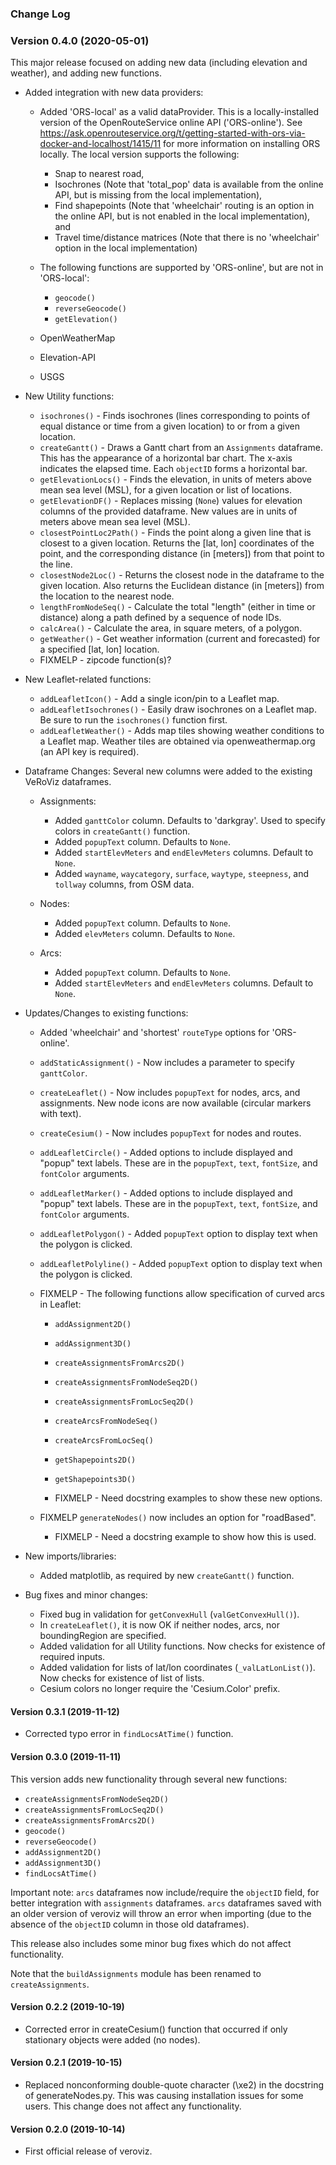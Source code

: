 ### Change Log

### Version 0.4.0 (2020-05-01)

This major release focused on adding new data (including elevation and weather), and adding new functions.

- Added integration with new data providers:
    - Added 'ORS-local' as a valid dataProvider.  This is a locally-installed version of the OpenRouteService online API ('ORS-online').  See https://ask.openrouteservice.org/t/getting-started-with-ors-via-docker-and-localhost/1415/11 for more information on installing ORS locally.  The local version supports the following:
        - Snap to nearest road,
        - Isochrones (Note that 'total_pop' data is available from the online API, but is missing from the local implementation),
        - Find shapepoints (Note that 'wheelchair' routing is an option in the online API, but is not enabled in the local implementation), and 
        - Travel time/distance matrices (Note that there is no 'wheelchair' option in the local implementation)
            
    - The following functions are supported by 'ORS-online', but are not in 'ORS-local':	
        - `geocode()`
        - `reverseGeocode()`
        - `getElevation()`
	
	- OpenWeatherMap
	- Elevation-API
	- USGS

- New Utility functions:
    - `isochrones()` - Finds isochrones (lines corresponding to points of equal distance or time from a given location) to or from a given location. 
    - `createGantt()` - Draws a Gantt chart from an `Assignments` dataframe.  This has the appearance of a horizontal bar chart.  The x-axis indicates the elapsed time.  Each `objectID` forms a horizontal bar.
    - `getElevationLocs()` - Finds the elevation, in units of meters above mean sea level (MSL), for a given location or list of locations. 
    - `getElevationDF()` - Replaces missing (`None`) values for elevation columns of the provided dataframe.  New values are in units of meters above mean sea level (MSL).  
    - `closestPointLoc2Path()` - Finds the point along a given line that is closest to a given location.  Returns the [lat, lon] coordinates of the point, and the corresponding distance (in [meters]) from that point to the line.
    - `closestNode2Loc()` - Returns the closest node in the dataframe to the given location.  Also returns the Euclidean distance (in [meters]) from the location to the nearest node.
    - `lengthFromNodeSeq()` - Calculate the total "length" (either in time or distance) along a path defined by a sequence of node IDs.
    - `calcArea()` - Calculate the area, in square meters, of a polygon.
    - `getWeather()` - Get weather information (current and forecasted) for a specified [lat, lon] location.
    - FIXMELP - zipcode function(s)?

- New Leaflet-related functions:
    - `addLeafletIcon()` - Add a single icon/pin to a Leaflet map.
    - `addLeafletIsochrones()` - Easily draw isochrones on a Leaflet map.  Be sure to run the `isochrones()` function first.
    - `addLeafletWeather()` - Adds map tiles showing weather conditions to a Leaflet map.  Weather tiles are obtained via openweathermap.org (an API key is required).


- Dataframe Changes:  Several new columns were added to the existing VeRoViz dataframes.
    - Assignments:
        - Added `ganttColor` column.  Defaults to 'darkgray'.  Used to specify colors in `createGantt()` function.
        - Added `popupText` column.  Defaults to `None`.
        - Added `startElevMeters` and `endElevMeters` columns.  Default to `None`.
        - Added `wayname`, `waycategory`, `surface`, `waytype`, `steepness`, and `tollway` columns, from OSM data.

    - Nodes:
        - Added `popupText` column.  Defaults to `None`.
        - Added `elevMeters` column.  Defaults to `None`.

    - Arcs:		
        - Added `popupText` column.  Defaults to `None`.
        - Added `startElevMeters` and `endElevMeters` columns.  Default to `None`.
		
- Updates/Changes to existing functions:
    - Added 'wheelchair' and 'shortest' `routeType` options for 'ORS-online'.  

    - `addStaticAssignment()` - Now includes a parameter to specify `ganttColor`.

    - `createLeaflet()` - Now includes `popupText` for nodes, arcs, and assignments.  New node icons are now available (circular markers with text).
		
    - `createCesium()` - Now includes `popupText` for nodes and routes.

    - `addLeafletCircle()` - Added options to include displayed and "popup" text labels.  These are in the `popupText`, `text`, `fontSize`, and `fontColor` arguments.
		
    - `addLeafletMarker()` - Added options to include displayed and "popup" text labels.  These are in the `popupText`, `text`, `fontSize`, and `fontColor` arguments.
		
    - `addLeafletPolygon()` - Added `popupText` option to display text when the polygon is clicked.

    - `addLeafletPolyline()` - Added `popupText` option to display text when the polygon is clicked.

    - FIXMELP - The following functions allow specification of curved arcs in Leaflet:
    
        - `addAssignment2D()`
        - `addAssignment3D()`
        - `createAssignmentsFromArcs2D()`
        - `createAssignmentsFromNodeSeq2D()`
        - `createAssignmentsFromLocSeq2D()`
        - `createArcsFromNodeSeq()`
        - `createArcsFromLocSeq()`
        - `getShapepoints2D()`
        - `getShapepoints3D()`

        - FIXMELP - Need docstring examples to show these new options.

    - FIXMELP `generateNodes()` now includes an option for "roadBased".
        - FIXMELP - Need a docstring example to show how this is used.






- New imports/libraries:
    - Added matplotlib, as required by new `createGantt()` function.

- Bug fixes and minor changes:
    - Fixed bug in validation for `getConvexHull` (`valGetConvexHull()`).
    - In `createLeaflet()`, it is now OK if neither nodes, arcs, nor boundingRegion are specified.  
    - Added validation for all Utility functions.  Now checks for existence of required inputs.
    - Added validation for lists of lat/lon coordinates (`_valLatLonList()`).  Now checks for existence of list of lists.
    - Cesium colors no longer require the 'Cesium.Color' prefix.

 


#### Version 0.3.1 (2019-11-12)

- Corrected typo error in `findLocsAtTime()` function.

#### Version 0.3.0 (2019-11-11)

This version adds new functionality through several new functions:
- `createAssignmentsFromNodeSeq2D()`
- `createAssignmentsFromLocSeq2D()`
- `createAssignmentsFromArcs2D()`
- `geocode()`
- `reverseGeocode()`
- `addAssignment2D()`
- `addAssignment3D()`
- `findLocsAtTime()`

Important note:  `arcs` dataframes now include/require the `objectID` field, for better integration with `assignments` dataframes.  `arcs` dataframes saved with an older version of veroviz will throw an error when importing (due to the absence of the `objectID` column in those old dataframes).

This release also includes some minor bug fixes which do not affect functionality.

Note that the `buildAssignments` module has been renamed to `createAssignments`.

#### Version 0.2.2 (2019-10-19)

- Corrected error in createCesium() function that occurred if only stationary objects were added (no nodes).

#### Version 0.2.1 (2019-10-15)

- Replaced nonconforming double-quote character (\xe2) in the docstring of generateNodes.py.  This was causing installation issues for some users.  This change does not affect any functionality.

#### Version 0.2.0 (2019-10-14)

- First official release of veroviz. 

